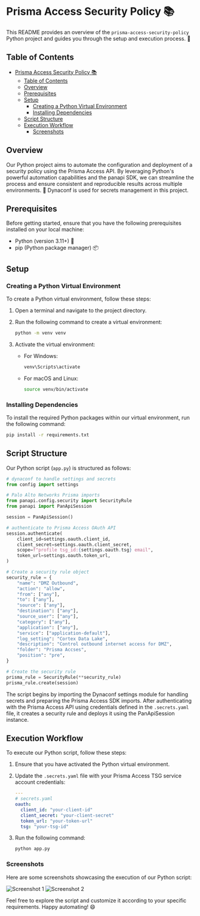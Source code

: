 # Prisma Access Security Policy 📚

This README provides an overview of the `prisma-access-security-policy` Python project and guides you through the setup and execution process. 🚀

## Table of Contents

- [Prisma Access Security Policy 📚](#prisma-access-security-policy-)
  - [Table of Contents](#table-of-contents)
  - [Overview](#overview)
  - [Prerequisites](#prerequisites)
  - [Setup](#setup)
    - [Creating a Python Virtual Environment](#creating-a-python-virtual-environment)
    - [Installing Dependencies](#installing-dependencies)
  - [Script Structure](#script-structure)
  - [Execution Workflow](#execution-workflow)
    - [Screenshots](#screenshots)

## Overview

Our Python project aims to automate the configuration and deployment of a security policy using the Prisma Access API. By leveraging Python's powerful automation capabilities and the panapi SDK, we can streamline the process and ensure consistent and reproducible results across multiple environments. 🎯 Dynaconf is used for secrets management in this project.

## Prerequisites

Before getting started, ensure that you have the following prerequisites installed on your local machine:

- Python (version 3.11+) 🐍
- pip (Python package manager) 📦

## Setup

### Creating a Python Virtual Environment

To create a Python virtual environment, follow these steps:

1. Open a terminal and navigate to the project directory.
2. Run the following command to create a virtual environment:

   ```bash
   python -m venv venv
   ```

3. Activate the virtual environment:

   - For Windows:

     ```bash
     venv\Scripts\activate
     ```

   - For macOS and Linux:

     ```bash
     source venv/bin/activate
     ```

### Installing Dependencies

To install the required Python packages within our virtual environment, run the following command:

```bash
pip install -r requirements.txt
```

## Script Structure

Our Python script (`app.py`) is structured as follows:

```python
# dynaconf to handle settings and secrets
from config import settings

# Palo Alto Networks Prisma imports
from panapi.config.security import SecurityRule
from panapi import PanApiSession

session = PanApiSession()

# authenticate to Prisma Access OAuth API
session.authenticate(
    client_id=settings.oauth.client_id,
    client_secret=settings.oauth.client_secret,
    scope=f"profile tsg_id:{settings.oauth.tsg} email",
    token_url=settings.oauth.token_url,
)

# Create a security rule object
security_rule = {
    "name": "DMZ Outbound",
    "action": "allow",
    "from": ["any"],
    "to": ["any"],
    "source": ["any"],
    "destination": ["any"],
    "source_user": ["any"],
    "category": ["any"],
    "application": ["any"],
    "service": ["application-default"],
    "log_setting": "Cortex Data Lake",
    "description": "Control outbound internet access for DMZ",
    "folder": "Prisma Accses",
    "position": "pre",
}

# Create the security rule
prisma_rule = SecurityRule(**security_rule)
prisma_rule.create(session)

```

The script begins by importing the Dynaconf settings module for handling secrets and preparing the Prisma Access SDK imports. After authenticating with the Prisma Access API using credentials defined in the `.secrets.yaml` file, it creates a security rule and deploys it using the PanApiSession instance.

## Execution Workflow

To execute our Python script, follow these steps:

1. Ensure that you have activated the Python virtual environment.
2. Update the `.secrets.yaml` file with your Prisma Access TSG service account credentials:

    ```yaml
    ---
    # secrets.yaml
    oauth:
      client_id: "your-client-id"
      client_secret: "your-client-secret"
      token_url: "your-token-url"
      tsg: "your-tsg-id"
    ```

3. Run the following command:

   ```bash
   python app.py
   ```

### Screenshots

Here are some screenshots showcasing the execution of our Python script:

![Screenshot 1](screenshots/screenshot1.png)
![Screenshot 2](screenshots/screenshot2.png)

Feel free to explore the script and customize it according to your specific requirements. Happy automating! 😄
